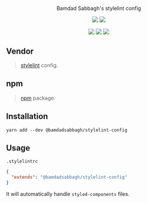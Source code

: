 #

<p align=center>
    Bamdad Sabbagh's stylelint config
</p>

<p align=center>
    <img src="https://img.shields.io/github/v/release/bamdadsabbagh/stylelint-config">
    <img src="https://api.codeclimate.com/v1/badges/5440b3a56dc9c5230e86/maintainability">
</p>

<p align=center>
    <img src="https://img.shields.io/david/bamdadsabbagh/stylelint-config">
    <img src="https://img.shields.io/david/dev/bamdadsabbagh/stylelint-config">
    <img src="https://img.shields.io/snyk/vulnerabilities/github/bamdadsabbagh/stylelint-config">
</p>

## Vendor

> [stylelint](https://www.stylelint.io/) config.

## npm

> [npm](https://www.npmjs.com/package/@bamdadsabbagh/stylelint-config) package.

## Installation

```shell
yarn add --dev @bamdadsabbagh/stylelint-config
```

## Usage

`.stylelintrc`

```json
{
  "extends": "@bamdadsabbagh/stylelint-config"
}
```

It will automatically handle `styled-components` files.
